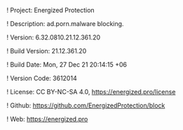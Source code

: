 ! Project: Energized Protection

! Description: ad.porn.malware blocking.

! Version: 6.32.0810.21.12.361.20

! Build Version: 21.12.361.20

! Build Date: Mon, 27 Dec 21 20:14:15 +06

! Version Code: 3612014

! License: CC BY-NC-SA 4.0, https://energized.pro/license

! Github: https://github.com/EnergizedProtection/block

! Web: https://energized.pro
